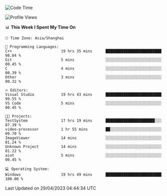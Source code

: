 <!--START_SECTION:waka-->
![Code Time](http://img.shields.io/badge/Code%20Time-897%20hrs%202%20mins-blue)

![Profile Views](http://img.shields.io/badge/Profile%20Views-3-blue)

📊 **This Week I Spent My Time On** 

```text
🕑︎ Time Zone: Asia/Shanghai

💬 Programming Languages: 
C++                      19 hrs 35 mins      █████████████████████████   98.84 % 
Git                      5 mins              ░░░░░░░░░░░░░░░░░░░░░░░░░   00.45 % 
C                        4 mins              ░░░░░░░░░░░░░░░░░░░░░░░░░   00.39 % 
Other                    3 mins              ░░░░░░░░░░░░░░░░░░░░░░░░░   00.32 % 

🔥 Editors: 
Visual Studio            19 hrs 43 mins      █████████████████████████   99.55 % 
VS Code                  5 mins              ░░░░░░░░░░░░░░░░░░░░░░░░░   00.45 % 

🐱‍💻 Projects: 
TestSystem               17 hrs 19 mins      ██████████████████████░░░   87.39 % 
video-processor          1 hr 55 mins        ██░░░░░░░░░░░░░░░░░░░░░░░   09.70 % 
ImageViewer              14 mins             ░░░░░░░░░░░░░░░░░░░░░░░░░   01.24 % 
Unknown Project          14 mins             ░░░░░░░░░░░░░░░░░░░░░░░░░   01.22 % 
aiot                     5 mins              ░░░░░░░░░░░░░░░░░░░░░░░░░   00.45 % 

💻 Operating System: 
Windows                  19 hrs 49 mins      █████████████████████████   100.00 % 
```


 Last Updated on 29/04/2023 04:44:34 UTC
<!--END_SECTION:waka-->